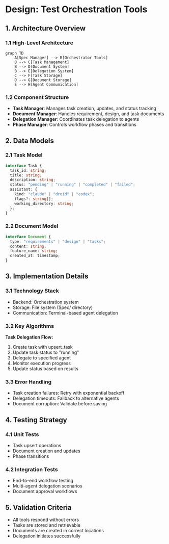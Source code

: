 # Design: Test Orchestration Tools

## 1. Architecture Overview
### 1.1 High-Level Architecture
```mermaid
graph TD
    A[Spec Manager] --> B[Orchestrator Tools]
    B --> C[Task Management]
    B --> D[Document System]
    B --> E[Delegation System]
    C --> F[Task Storage]
    D --> G[Document Storage]
    E --> H[Agent Communication]
```

### 1.2 Component Structure
- **Task Manager**: Manages task creation, updates, and status tracking
- **Document Manager**: Handles requirement, design, and task documents
- **Delegation Manager**: Coordinates task delegation to agents
- **Phase Manager**: Controls workflow phases and transitions

## 2. Data Models
### 2.1 Task Model
```typescript
interface Task {
  task_id: string;
  title: string;
  description: string;
  status: "pending" | "running" | "completed" | "failed";
  assistant: {
    kind: "claude" | "droid" | "codex";
    flags?: string[];
    working_directory: string;
  };
}
```

### 2.2 Document Model
```typescript
interface Document {
  type: "requirements" | "design" | "tasks";
  content: string;
  feature_name: string;
  created_at: timestamp;
}
```

## 3. Implementation Details
### 3.1 Technology Stack
- Backend: Orchestration system
- Storage: File system (Spec/ directory)
- Communication: Terminal-based agent delegation

### 3.2 Key Algorithms
**Task Delegation Flow:**
1. Create task with upsert_task
2. Update task status to "running"
3. Delegate to specified agent
4. Monitor execution progress
5. Update status based on results

### 3.3 Error Handling
- Task creation failures: Retry with exponential backoff
- Delegation timeouts: Fallback to alternative agents
- Document corruption: Validate before saving

## 4. Testing Strategy
### 4.1 Unit Tests
- Task upsert operations
- Document creation and updates
- Phase transitions

### 4.2 Integration Tests
- End-to-end workflow testing
- Multi-agent delegation scenarios
- Document approval workflows

## 5. Validation Criteria
- All tools respond without errors
- Tasks are stored and retrievable
- Documents are created in correct locations
- Delegation initiates successfully